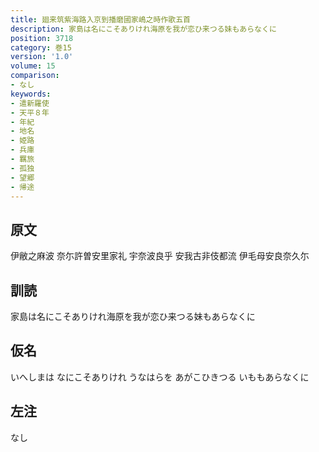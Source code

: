 ```yaml
---
title: 廻来筑紫海路入京到播磨國家嶋之時作歌五首
description: 家島は名にこそありけれ海原を我が恋ひ来つる妹もあらなくに
position: 3718
category: 巻15
version: '1.0'
volume: 15
comparison:
- なし
keywords:
- 遣新羅使
- 天平８年
- 年紀
- 地名
- 姫路
- 兵庫
- 羈旅
- 孤独
- 望郷
- 帰途
---
```


## 原文

伊敝之麻波 奈尓許曽安里家礼 宇奈波良乎 安我古非伎都流 伊毛母安良奈久尓

## 訓読

家島は名にこそありけれ海原を我が恋ひ来つる妹もあらなくに

## 仮名

いへしまは なにこそありけれ うなはらを あがこひきつる いももあらなくに

## 左注

なし
